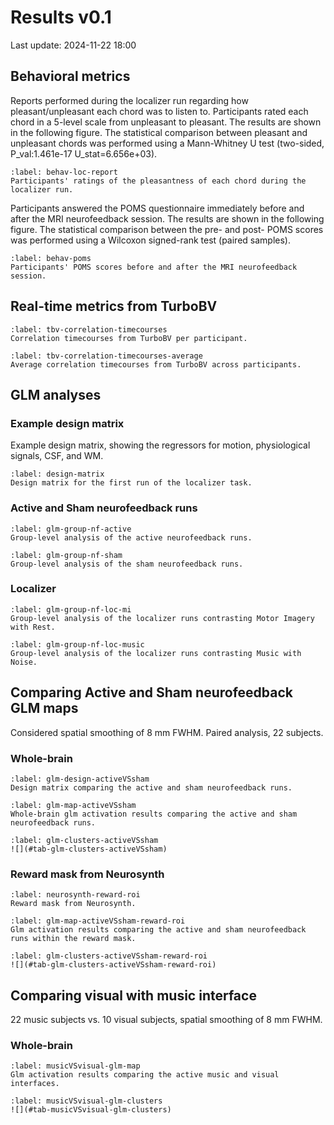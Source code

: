 # Results v0.1
Last update: 2024-11-22 18:00

## Behavioral metrics

Reports performed during the localizer run regarding how pleasant/unpleasant each chord was to listen to. Participants rated each chord in a 5-level scale from unpleasant to pleasant. The results are shown in the following figure. The statistical comparison between pleasant and unpleasant chords was performed using a Mann-Whitney U test (two-sided, P_val:1.461e-17 U_stat=6.656e+03).

```{figure} #fig:behav-loc-report
:label: behav-loc-report
Participants' ratings of the pleasantness of each chord during the localizer run.
```

Participants answered the POMS questionnaire immediately before and after the MRI neurofeedback session. The results are shown in the following figure. The statistical comparison between the pre- and post- POMS scores was performed using a Wilcoxon signed-rank test (paired samples).

```{figure} #fig:behav-poms
:label: behav-poms
Participants' POMS scores before and after the MRI neurofeedback session.
```

## Real-time metrics from TurboBV

```{figure} #fig-tbv-correlation-timecourses
:label: tbv-correlation-timecourses
Correlation timecourses from TurboBV per participant.
```

```{figure} #fig-tbv-correlation-timecourses-average
:label: tbv-correlation-timecourses-average
Average correlation timecourses from TurboBV across participants.
```




## GLM analyses
### Example design matrix

Example design matrix, showing the regressors for motion, physiological signals, CSF, and WM.

```{figure} sub-01_task-loc_run-1_design-matrix.png
:label: design-matrix
Design matrix for the first run of the localizer task.
```

### Active and Sham neurofeedback runs
```{figure} #fig-glm-group-nf-active
:label: glm-group-nf-active
Group-level analysis of the active neurofeedback runs.
```

```{figure} #fig-glm-group-nf-sham
:label: glm-group-nf-sham
Group-level analysis of the sham neurofeedback runs.
```

### Localizer

```{figure} #fig-glm-group-loc-mi
:label: glm-group-nf-loc-mi
Group-level analysis of the localizer runs contrasting Motor Imagery with Rest.
```

```{figure} #fig-glm-group-loc-music
:label: glm-group-nf-loc-music
Group-level analysis of the localizer runs contrasting Music with Noise.
```

## Comparing Active and Sham neurofeedback GLM maps
Considered spatial smoothing of 8 mm FWHM. Paired analysis, 22 subjects.

### Whole-brain
```{figure} #fig-glm-design-activeVSsham
:label: glm-design-activeVSsham
Design matrix comparing the active and sham neurofeedback runs.
```

```{figure} #fig-glm-map-activeVSsham
:label: glm-map-activeVSsham
Whole-brain glm activation results comparing the active and sham neurofeedback runs.
```

```{table} Cluster-level results comparing the active and sham neurofeedback runs.
:label: glm-clusters-activeVSsham
![](#tab-glm-clusters-activeVSsham)
```

### Reward mask from Neurosynth

```{figure} #fig-neurosynth-reward-roi
:label: neurosynth-reward-roi
Reward mask from Neurosynth.
```

```{figure} #fig-glm-map-activeVSsham-reward-roi
:label: glm-map-activeVSsham-reward-roi
Glm activation results comparing the active and sham neurofeedback runs within the reward mask.
```

```{table} Cluster-level results comparing the active and sham neurofeedback runs within the reward mask.
:label: glm-clusters-activeVSsham-reward-roi
![](#tab-glm-clusters-activeVSsham-reward-roi)
```

## Comparing visual with music interface

22 music subjects vs. 10 visual subjects, spatial smoothing of 8 mm FWHM.

### Whole-brain

```{figure} #fig-musicVSvisual-glm-map
:label: musicVSvisual-glm-map
Glm activation results comparing the active music and visual interfaces.
```


```{table} Cluster-level results comparing the active music and visual interfaces.
:label: musicVSvisual-glm-clusters
![](#tab-musicVSvisual-glm-clusters)
```